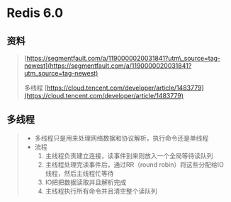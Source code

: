 # Redis 6.0

## 资料

> [https://segmentfault.com/a/1190000020031841?utm\_source=tag-newest](https://segmentfault.com/a/1190000020031841?utm_source=tag-newest)
>
> 多线程 [https://cloud.tencent.com/developer/article/1483779](https://cloud.tencent.com/developer/article/1483779)

## 多线程

> * 多线程只是用来处理网络数据和协议解析，执行命令还是单线程
> * 流程
>   1. 主线程负责建立连接，读事件到来则放入一个全局等待读队列
>   2. 主线程处理完读事件后，通过RR（round robin）将这些分配给IO线程，然后主线程忙等待
>   3. IO把把数据读取并且解析完成
>   4. 主线程执行所有命令并且清空整个读队列



